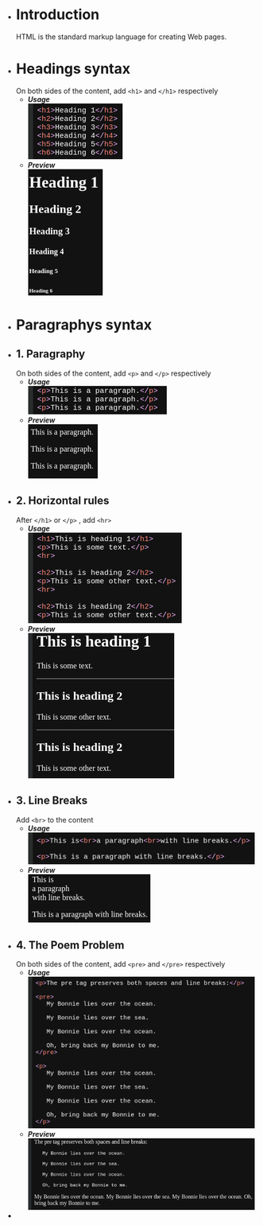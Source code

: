 - # Introduction
  HTML is the standard markup language for creating Web pages.
- # Headings syntax
  On both sides of the content, add `<h1>` and `</h1>` respectively
  * ***Usage***  
  ![image.png](../assets/image_1666578171769_0.png)
  * ***Preview***  
  ![image.png](../assets/image_1666578214918_0.png)
- # Paragraphys syntax
- ## 1. Paragraphy
  On both sides of the content, add `<p>` and `</p>` respectively
  * ***Usage***  
  ![image.png](../assets/image_1666580103803_0.png)
  * ***Preview***  
  ![image.png](../assets/image_1666580130784_0.png)
- ## 2. Horizontal rules
  After `</h1>` or `</p>` , add `<hr>`
  * ***Usage***  
  ![image.png](../assets/image_1666581137601_0.png)
  * ***Preview***  
  ![image.png](../assets/image_1666581171858_0.png)
- ## 3. Line Breaks
  Add `<br>` to the content
  * ***Usage***  
  ![image.png](../assets/image_1666582109440_0.png)
  * ***Preview***  
  ![image.png](../assets/image_1666582134353_0.png)
- ## 4. The Poem Problem
  On both sides of the content, add `<pre>` and `</pre>` respectively
  * ***Usage***  
  ![image.png](../assets/image_1666582795236_0.png)
  * ***Preview***  
  ![image.png](../assets/image_1666582825798_0.png)
-